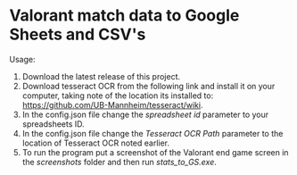 # Valorant match data to Google Sheets and CSV's

Usage:

1. Download the latest release of this project.
2. Download tesseract OCR from the following link and install it on your computer, taking note of the location its installed to: https://github.com/UB-Mannheim/tesseract/wiki.
3. In the config.json file change the *spreadsheet id* parameter to your spreadsheets ID.
4. In the config.json file change the *Tesseract OCR Path* parameter to the location of Tesseract OCR noted earlier.
5. To run the program put a screenshot of the Valorant end game screen in the *screenshots* folder and then run *stats_to_GS.exe*.
